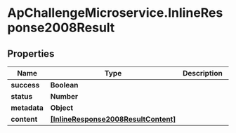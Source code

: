 # ApChallengeMicroservice.InlineResponse2008Result

## Properties
Name | Type | Description | Notes
------------ | ------------- | ------------- | -------------
**success** | **Boolean** |  | [optional] 
**status** | **Number** |  | [optional] 
**metadata** | **Object** |  | [optional] 
**content** | [**[InlineResponse2008ResultContent]**](InlineResponse2008ResultContent.md) |  | [optional] 



